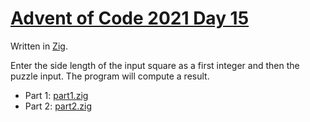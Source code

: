 # [Advent of Code 2021 Day 15](https://adventofcode.com/2021/day/15)

Written in [Zig](https://en.wikipedia.org/wiki/Zig_(programming_language)).

Enter the side length of the input square as a first integer and then the puzzle input. The program will compute a result.

  * Part 1: [part1.zig](part1.zig)
  * Part 2: [part2.zig](part2.zig)
